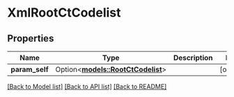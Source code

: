 # XmlRootCtCodelist

## Properties

Name | Type | Description | Notes
------------ | ------------- | ------------- | -------------
**param_self** | Option<[**models::RootCtCodelist**](RootCtCodelist.md)> |  | [optional]

[[Back to Model list]](../README.md#documentation-for-models) [[Back to API list]](../README.md#documentation-for-api-endpoints) [[Back to README]](../README.md)


